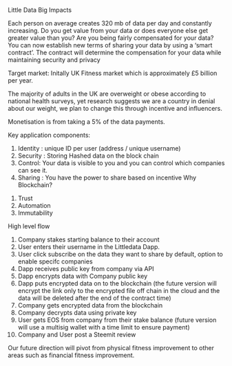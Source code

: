 Little Data Big Impacts

Each person on average creates 320 mb of data per day and constantly increasing. Do you get value from your data or does everyone else get greater value than you? Are you being fairly compensated for your data? You can now establish new terms of sharing your data by using a ‘smart contract’. The contract will determine the compensation for your data while maintaining security and privacy

Target market: Initally UK Fitness market which is approximately £5 billion per year.

The majority of adults in the UK are overweight or obese according to national health surveys, yet research suggests we are a country in denial about our weight, we plan to change this through incentive and influencers.

Monetisation is from taking a 5% of the data payments.

Key application components:
1) Identity : unique ID per user (address / unique username)
2) Security : Storing Hashed data on the block chain
3) Control: Your data is visible to you and you can control which companies can see it.
4) Sharing : You have the power to share based on incentive
Why Blockchain?
1. Trust
2. Automation
3. Immutability

High level flow
1) Company stakes starting balance to their account
2) User enters their username in the Littledata Dapp.
3) User click subscribe on the data they want to share by default, option to enable specifc companies
4) Dapp receives public key from company via API
5) Dapp encrypts data with Company public key
6) Dapp puts encrypted data on to the blockchain (the future version will encrypt the link only to the encrypted file off chain in the cloud and the data will be deleted after the end of the contract time)
7) Company gets encrypted data from the blockchain
8) Company decrypts data using private key
9) User gets EOS from company from their stake balance (future version will use a multisig wallet with a time limit to ensure payment)
10) Company and User post a Steemit review


Our future direction will pivot from physical fitness improvement to other areas such as financial fitness improvement.
